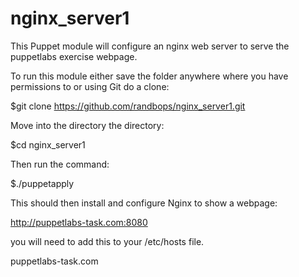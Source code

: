nginx_server1
=============

This Puppet module will configure an nginx web server to serve the puppetlabs exercise webpage.



To run this module either save the folder anywhere where you have permissions to or using Git do a clone:

$git clone https://github.com/randbops/nginx_server1.git

Move into the directory the directory:

$cd nginx_server1

Then run the command:

$./puppetapply

This should then install and configure Nginx to show a webpage:

http://puppetlabs-task.com:8080

you will need to add this to your /etc/hosts file.

<ipaddress>  puppetlabs-task.com
